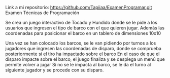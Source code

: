 Link a mi repositorio: https://github.com/Tapiiaa/ExamenProgramar.git
Examen Técnicas de Programación

Se crea un juego interactivo de Tocado y Hundido donde se le pide a los usuarios que ingresen el tipo de barco con el que quieren jugar.
Además las coordenadas para posicionar el barco en un tablero de dimensiones 10x10

Una vez se han colocado los barcos, se le van pidiendo por turnos a los jugadores que ingresen las coordenadas de disparo, donde se comprueba posteriormente si el tiro ha impactado sobre el barco
En el caso de que el disparo impacte sobre el barco, el juego finaliza y se desplega un menú que permite volver a jugar
Si no se le impacta al barco, se le da el turno al siguiente jugador y se procede con su disparo. 

